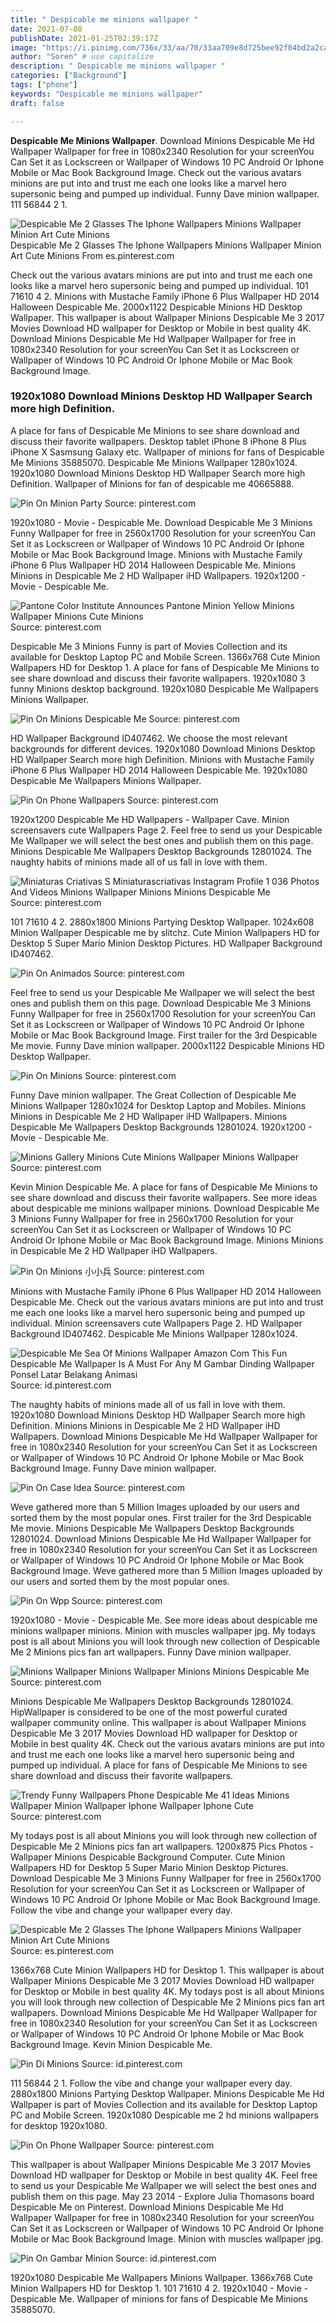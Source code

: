 ```yaml
---
title: " Despicable me minions wallpaper "
date: 2021-07-08
publishDate: 2021-01-25T02:39:17Z
image: "https://i.pinimg.com/736x/33/aa/70/33aa709e8d725bee92f04bd2a2ca9e49.jpg"
author: "Soren" # use capitalize
description: " Despicable me minions wallpaper "
categories: ["Background"]
tags: ["phone"]
keywords: "Despicable me minions wallpaper"
draft: false

---
```



**Despicable Me Minions Wallpaper**. Download Minions Despicable Me Hd Wallpaper Wallpaper for free in 1080x2340 Resolution for your screenYou Can Set it as Lockscreen or Wallpaper of Windows 10 PC Android Or Iphone Mobile or Mac Book Background Image. Check out the various avatars minions are put into and trust me each one looks like a marvel hero supersonic being and pumped up individual. Funny Dave minion wallpaper. 111 56844 2 1.

![Despicable Me 2 Glasses The Iphone Wallpapers Minions Wallpaper Minion Art Cute Minions](https://i.pinimg.com/originals/ea/4b/0f/ea4b0fd9cd1ac546fc9ef8804b6a439a.jpg "Despicable Me 2 Glasses The Iphone Wallpapers Minions Wallpaper Minion Art Cute Minions")
Despicable Me 2 Glasses The Iphone Wallpapers Minions Wallpaper Minion Art Cute Minions From es.pinterest.com


Check out the various avatars minions are put into and trust me each one looks like a marvel hero supersonic being and pumped up individual. 101 71610 4 2. Minions with Mustache Family iPhone 6 Plus Wallpaper HD 2014 Halloween Despicable Me. 2000x1122 Despicable Minions HD Desktop Wallpaper. This wallpaper is about Wallpaper Minions Despicable Me 3 2017 Movies Download HD wallpaper for Desktop or Mobile in best quality 4K. Download Minions Despicable Me Hd Wallpaper Wallpaper for free in 1080x2340 Resolution for your screenYou Can Set it as Lockscreen or Wallpaper of Windows 10 PC Android Or Iphone Mobile or Mac Book Background Image.

### 1920x1080 Download Minions Desktop HD Wallpaper Search more high Definition.

A place for fans of Despicable Me Minions to see share download and discuss their favorite wallpapers. Desktop tablet iPhone 8 iPhone 8 Plus iPhone X Sasmsung Galaxy etc. Wallpaper of minions for fans of Despicable Me Minions 35885070. Despicable Me Minions Wallpaper 1280x1024. 1920x1080 Download Minions Desktop HD Wallpaper Search more high Definition. Wallpaper of Minions for fan of despicable me 40665888.


![Pin On Minion Party](https://i.pinimg.com/originals/5d/3b/49/5d3b49fc02a085f8a756c25aa5e42b4e.jpg "Pin On Minion Party")
Source: pinterest.com

1920x1080 - Movie - Despicable Me. Download Despicable Me 3 Minions Funny Wallpaper for free in 2560x1700 Resolution for your screenYou Can Set it as Lockscreen or Wallpaper of Windows 10 PC Android Or Iphone Mobile or Mac Book Background Image. Minions with Mustache Family iPhone 6 Plus Wallpaper HD 2014 Halloween Despicable Me. Minions Minions in Despicable Me 2 HD Wallpaper iHD Wallpapers. 1920x1200 - Movie - Despicable Me.

![Pantone Color Institute Announces Pantone Minion Yellow Minions Wallpaper Minions Cute Minions](https://i.pinimg.com/originals/ec/58/29/ec58298dab7ca775ec2b2d2573d9cd37.jpg "Pantone Color Institute Announces Pantone Minion Yellow Minions Wallpaper Minions Cute Minions")
Source: pinterest.com

Despicable Me 3 Minions Funny is part of Movies Collection and its available for Desktop Laptop PC and Mobile Screen. 1366x768 Cute Minion Wallpapers HD for Desktop 1. A place for fans of Despicable Me Minions to see share download and discuss their favorite wallpapers. 1920x1080 3 funny Minions desktop background. 1920x1080 Despicable Me Wallpapers Minions Wallpaper.

![Pin On Minions Despicable Me](https://i.pinimg.com/originals/ce/39/ab/ce39abe8cc9561bc8b540099cce8f6e8.jpg "Pin On Minions Despicable Me")
Source: pinterest.com

HD Wallpaper Background ID407462. We choose the most relevant backgrounds for different devices. 1920x1080 Download Minions Desktop HD Wallpaper Search more high Definition. Minions with Mustache Family iPhone 6 Plus Wallpaper HD 2014 Halloween Despicable Me. 1920x1080 Despicable Me Wallpapers Minions Wallpaper.

![Pin On Phone Wallpapers](https://i.pinimg.com/originals/6a/d8/19/6ad819137caff58f0600c52395c3304d.png "Pin On Phone Wallpapers")
Source: pinterest.com

1920x1200 Despicable Me HD Wallpapers - Wallpaper Cave. Minion screensavers cute Wallpapers Page 2. Feel free to send us your Despicable Me Wallpaper we will select the best ones and publish them on this page. Minions Despicable Me Wallpapers Desktop Backgrounds 12801024. The naughty habits of minions made all of us fall in love with them.

![Miniaturas Criativas S Miniaturascriativas Instagram Profile 1 036 Photos And Videos Minions Wallpaper Minions Minions Despicable Me](https://i.pinimg.com/originals/8d/42/92/8d42925ea0971ec220c5c12f21732dd4.jpg "Miniaturas Criativas S Miniaturascriativas Instagram Profile 1 036 Photos And Videos Minions Wallpaper Minions Minions Despicable Me")
Source: pinterest.com

101 71610 4 2. 2880x1800 Minions Partying Desktop Wallpaper. 1024x608 Minion Wallpaper Despicable me by slitchz. Cute Minion Wallpapers HD for Desktop 5 Super Mario Minion Desktop Pictures. HD Wallpaper Background ID407462.

![Pin On Animados](https://i.pinimg.com/originals/d0/a5/66/d0a56690232706a5b789d5facb7767bb.jpg "Pin On Animados")
Source: pinterest.com

Feel free to send us your Despicable Me Wallpaper we will select the best ones and publish them on this page. Download Despicable Me 3 Minions Funny Wallpaper for free in 2560x1700 Resolution for your screenYou Can Set it as Lockscreen or Wallpaper of Windows 10 PC Android Or Iphone Mobile or Mac Book Background Image. First trailer for the 3rd Despicable Me movie. Funny Dave minion wallpaper. 2000x1122 Despicable Minions HD Desktop Wallpaper.

![Pin On Minions](https://i.pinimg.com/originals/4e/80/75/4e80752934e99845dc6c68b1f18ec22d.jpg "Pin On Minions")
Source: pinterest.com

Funny Dave minion wallpaper. The Great Collection of Despicable Me Minions Wallpaper 1280x1024 for Desktop Laptop and Mobiles. Minions Minions in Despicable Me 2 HD Wallpaper iHD Wallpapers. Minions Despicable Me Wallpapers Desktop Backgrounds 12801024. 1920x1200 - Movie - Despicable Me.

![Minions Gallery Minions Cute Minions Wallpaper Minions Wallpaper](https://i.pinimg.com/originals/fa/4b/20/fa4b20258cc9dcf670091321f2a5bbe2.jpg "Minions Gallery Minions Cute Minions Wallpaper Minions Wallpaper")
Source: pinterest.com

Kevin Minion Despicable Me. A place for fans of Despicable Me Minions to see share download and discuss their favorite wallpapers. See more ideas about despicable me minions wallpaper minions. Download Despicable Me 3 Minions Funny Wallpaper for free in 2560x1700 Resolution for your screenYou Can Set it as Lockscreen or Wallpaper of Windows 10 PC Android Or Iphone Mobile or Mac Book Background Image. Minions Minions in Despicable Me 2 HD Wallpaper iHD Wallpapers.

![Pin On Minions 小小兵](https://i.pinimg.com/originals/b4/4f/a9/b44fa93503ce16f62d7adf181ab60c74.jpg "Pin On Minions 小小兵")
Source: pinterest.com

Minions with Mustache Family iPhone 6 Plus Wallpaper HD 2014 Halloween Despicable Me. Check out the various avatars minions are put into and trust me each one looks like a marvel hero supersonic being and pumped up individual. Minion screensavers cute Wallpapers Page 2. HD Wallpaper Background ID407462. Despicable Me Minions Wallpaper 1280x1024.

![Despicable Me Sea Of Minions Wallpaper Amazon Com This Fun Despicable Me Wallpaper Is A Must For Any M Gambar Dinding Wallpaper Ponsel Latar Belakang Animasi](https://i.pinimg.com/originals/f7/bf/a2/f7bfa2ca311465cc928c9023644af980.jpg "Despicable Me Sea Of Minions Wallpaper Amazon Com This Fun Despicable Me Wallpaper Is A Must For Any M Gambar Dinding Wallpaper Ponsel Latar Belakang Animasi")
Source: id.pinterest.com

The naughty habits of minions made all of us fall in love with them. 1920x1080 Download Minions Desktop HD Wallpaper Search more high Definition. Minions Minions in Despicable Me 2 HD Wallpaper iHD Wallpapers. Download Minions Despicable Me Hd Wallpaper Wallpaper for free in 1080x2340 Resolution for your screenYou Can Set it as Lockscreen or Wallpaper of Windows 10 PC Android Or Iphone Mobile or Mac Book Background Image. Funny Dave minion wallpaper.

![Pin On Case Idea](https://i.pinimg.com/736x/cd/84/3f/cd843fc2e355297592ad1ed27a76e3cc.jpg "Pin On Case Idea")
Source: pinterest.com

Weve gathered more than 5 Million Images uploaded by our users and sorted them by the most popular ones. First trailer for the 3rd Despicable Me movie. Minions Despicable Me Wallpapers Desktop Backgrounds 12801024. Download Minions Despicable Me Hd Wallpaper Wallpaper for free in 1080x2340 Resolution for your screenYou Can Set it as Lockscreen or Wallpaper of Windows 10 PC Android Or Iphone Mobile or Mac Book Background Image. Weve gathered more than 5 Million Images uploaded by our users and sorted them by the most popular ones.

![Pin On Wpp](https://i.pinimg.com/originals/0e/28/0d/0e280dad3eb17411db286606ba146377.jpg "Pin On Wpp")
Source: pinterest.com

1920x1080 - Movie - Despicable Me. See more ideas about despicable me minions wallpaper minions. Minion with muscles wallpaper jpg. My todays post is all about Minions you will look through new collection of Despicable Me 2 Minions pics fan art wallpapers. Funny Dave minion wallpaper.

![Minions Wallpaper Minions Wallpaper Minions Minions Despicable Me](https://i.pinimg.com/originals/f6/18/47/f61847d8ef0fce193378bffa425acbe4.jpg "Minions Wallpaper Minions Wallpaper Minions Minions Despicable Me")
Source: pinterest.com

Minions Despicable Me Wallpapers Desktop Backgrounds 12801024. HipWallpaper is considered to be one of the most powerful curated wallpaper community online. This wallpaper is about Wallpaper Minions Despicable Me 3 2017 Movies Download HD wallpaper for Desktop or Mobile in best quality 4K. Check out the various avatars minions are put into and trust me each one looks like a marvel hero supersonic being and pumped up individual. A place for fans of Despicable Me Minions to see share download and discuss their favorite wallpapers.

![Trendy Funny Wallpapers Phone Despicable Me 41 Ideas Minions Wallpaper Minion Wallpaper Iphone Wallpaper Iphone Cute](https://i.pinimg.com/474x/70/b8/d4/70b8d4019e53cb32274ee3e7d8c42145.jpg "Trendy Funny Wallpapers Phone Despicable Me 41 Ideas Minions Wallpaper Minion Wallpaper Iphone Wallpaper Iphone Cute")
Source: pinterest.com

My todays post is all about Minions you will look through new collection of Despicable Me 2 Minions pics fan art wallpapers. 1200x875 Pics Photos - Wallpaper Minions Despicable Background Computer. Cute Minion Wallpapers HD for Desktop 5 Super Mario Minion Desktop Pictures. Download Despicable Me 3 Minions Funny Wallpaper for free in 2560x1700 Resolution for your screenYou Can Set it as Lockscreen or Wallpaper of Windows 10 PC Android Or Iphone Mobile or Mac Book Background Image. Follow the vibe and change your wallpaper every day.

![Despicable Me 2 Glasses The Iphone Wallpapers Minions Wallpaper Minion Art Cute Minions](https://i.pinimg.com/originals/ea/4b/0f/ea4b0fd9cd1ac546fc9ef8804b6a439a.jpg "Despicable Me 2 Glasses The Iphone Wallpapers Minions Wallpaper Minion Art Cute Minions")
Source: es.pinterest.com

1366x768 Cute Minion Wallpapers HD for Desktop 1. This wallpaper is about Wallpaper Minions Despicable Me 3 2017 Movies Download HD wallpaper for Desktop or Mobile in best quality 4K. My todays post is all about Minions you will look through new collection of Despicable Me 2 Minions pics fan art wallpapers. Download Minions Despicable Me Hd Wallpaper Wallpaper for free in 1080x2340 Resolution for your screenYou Can Set it as Lockscreen or Wallpaper of Windows 10 PC Android Or Iphone Mobile or Mac Book Background Image. Kevin Minion Despicable Me.

![Pin Di Minions](https://i.pinimg.com/originals/4c/22/e3/4c22e3eaeb26ce86f8450a14f6e87ad0.jpg "Pin Di Minions")
Source: id.pinterest.com

111 56844 2 1. Follow the vibe and change your wallpaper every day. 2880x1800 Minions Partying Desktop Wallpaper. Minions Despicable Me Hd Wallpaper is part of Movies Collection and its available for Desktop Laptop PC and Mobile Screen. 1920x1080 Despicable me 2 hd minions wallpapers for desktop 1920x1080.

![Pin On Phone Wallpaper](https://i.pinimg.com/originals/62/8d/af/628dafcb1a9cd2aa0e26dd48d639dcf8.jpg "Pin On Phone Wallpaper")
Source: pinterest.com

This wallpaper is about Wallpaper Minions Despicable Me 3 2017 Movies Download HD wallpaper for Desktop or Mobile in best quality 4K. Feel free to send us your Despicable Me Wallpaper we will select the best ones and publish them on this page. May 23 2014 - Explore Julia Thomasons board Despicable Me on Pinterest. Download Minions Despicable Me Hd Wallpaper Wallpaper for free in 1080x2340 Resolution for your screenYou Can Set it as Lockscreen or Wallpaper of Windows 10 PC Android Or Iphone Mobile or Mac Book Background Image. Minion with muscles wallpaper jpg.

![Pin On Gambar Minion](https://i.pinimg.com/736x/33/aa/70/33aa709e8d725bee92f04bd2a2ca9e49.jpg "Pin On Gambar Minion")
Source: id.pinterest.com

1920x1080 Despicable Me Wallpapers Minions Wallpaper. 1366x768 Cute Minion Wallpapers HD for Desktop 1. 101 71610 4 2. 1920x1040 - Movie - Despicable Me. Wallpaper of minions for fans of Despicable Me Minions 35885070.

